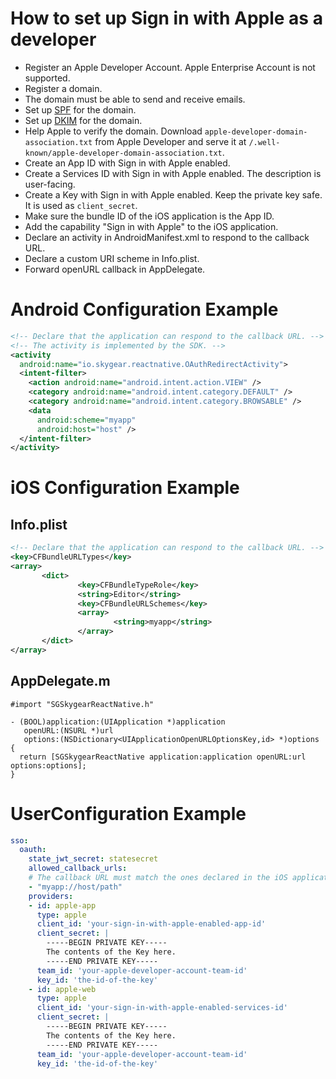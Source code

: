 # How to set up Sign in with Apple as a developer

- Register an Apple Developer Account. Apple Enterprise Account is not supported.
- Register a domain.
- The domain must be able to send and receive emails.
- Set up [SPF](https://en.wikipedia.org/wiki/Sender_Policy_Framework) for the domain.
- Set up [DKIM](https://en.wikipedia.org/wiki/DomainKeys_Identified_Mail) for the domain.
- Help Apple to verify the domain. Download `apple-developer-domain-association.txt` from Apple Developer and serve it at `/.well-known/apple-developer-domain-association.txt`.
- Create an App ID with Sign in with Apple enabled.
- Create a Services ID with Sign in with Apple enabled. The description is user-facing.
- Create a Key with Sign in with Apple enabled. Keep the private key safe. It is used as `client_secret`.
- Make sure the bundle ID of the iOS application is the App ID.
- Add the capability "Sign in with Apple" to the iOS application.
- Declare an activity in AndroidManifest.xml to respond to the callback URL.
- Declare a custom URI scheme in Info.plist.
- Forward openURL callback in AppDelegate.

# Android Configuration Example

```xml
<!-- Declare that the application can respond to the callback URL. -->
<!-- The activity is implemented by the SDK. -->
<activity
  android:name="io.skygear.reactnative.OAuthRedirectActivity">
  <intent-filter>
    <action android:name="android.intent.action.VIEW" />
    <category android:name="android.intent.category.DEFAULT" />
    <category android:name="android.intent.category.BROWSABLE" />
    <data
      android:scheme="myapp"
      android:host="host" />
  </intent-filter>
</activity>
```

# iOS Configuration Example

## Info.plist

```xml
<!-- Declare that the application can respond to the callback URL. -->
<key>CFBundleURLTypes</key>
<array>
       <dict>
               <key>CFBundleTypeRole</key>
               <string>Editor</string>
               <key>CFBundleURLSchemes</key>
               <array>
                       <string>myapp</string>
               </array>
       </dict>
</array>
```

## AppDelegate.m

```
#import "SGSkygearReactNative.h"

- (BOOL)application:(UIApplication *)application
   openURL:(NSURL *)url
   options:(NSDictionary<UIApplicationOpenURLOptionsKey,id> *)options
{
  return [SGSkygearReactNative application:application openURL:url options:options];
}
```

# UserConfiguration Example

```yaml
sso:
  oauth:
    state_jwt_secret: statesecret
    allowed_callback_urls:
    # The callback URL must match the ones declared in the iOS application and in the Android application.
    - "myapp://host/path"
    providers:
    - id: apple-app
      type: apple
      client_id: 'your-sign-in-with-apple-enabled-app-id'
      client_secret: |
        -----BEGIN PRIVATE KEY-----
        The contents of the Key here.
        -----END PRIVATE KEY-----
      team_id: 'your-apple-developer-account-team-id'
      key_id: 'the-id-of-the-key'
    - id: apple-web
      type: apple
      client_id: 'your-sign-in-with-apple-enabled-services-id'
      client_secret: |
        -----BEGIN PRIVATE KEY-----
        The contents of the Key here.
        -----END PRIVATE KEY-----
      team_id: 'your-apple-developer-account-team-id'
      key_id: 'the-id-of-the-key'
```
